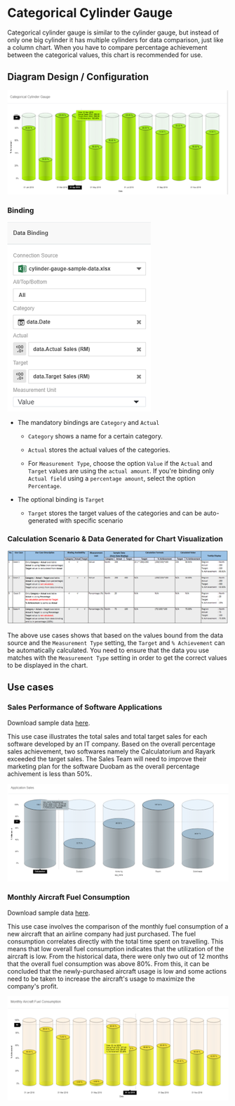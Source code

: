 # Categorical Cylinder Gauge
Categorical cylinder gauge is similar to the cylinder gauge, but instead of only one big cylinder it has multiple cylinders for data comparison, just like a column chart. When you have to compare percentage achievement between the categorical values, this chart is recommended for use.

## Diagram Design / Configuration

![Cylinder Gauge](./images/categorical-cylinder-gauge/categorical-cylinder-gauge-sample.PNG)

### Binding

![Cylinder Gauge](./images/categorical-cylinder-gauge/categorical-cylinder-gauge-data-bind.PNG)

- The mandatory bindings are `Category` and `Actual`

    - `Category` shows a name for a certain category.

    - `Actual` stores the actual values of the categories.

    - For `Measurement Type`, choose the option `Value` if the `Actual` and `Target` values are using the `actual amount`. If you're binding only `Actual field` using a `percentage amount`, select the option `Percentage`.

- The optional binding is `Target`

    - `Target` stores the target values of the categories and can be auto-generated with specific scenario

### Calculation Scenario & Data Generated for Chart Visualization

![Cylinder Gauge use case scenario](./images/categorical-cylinder-gauge/cylinder-gauge-use-case.PNG)
  
The above use cases shows that based on the values bound from the data source and the `Measurement Type` setting, the `Target` and `% Achievement` can be automatically calculated. You need to ensure that the data you use matches with the `Measurement Type` setting in order to get the correct values to be displayed in the chart.

## Use cases

### Sales Performance of Software Applications

Download sample data [here](./sample-data/categorical-cylinder-gauge/categorical-cylinder-gauge-sample-data-app-sale.csv).

This use case illustrates the total sales and total target sales for each software developed by an IT company. Based on the overall percentage sales achievement, two softwares namely the Calculatorium and Rayark exceeded the target sales. The Sales Team will need to improve their marketing plan for the software Duobam as the overall percentage achivement is less than 50%.

![Sales Actual Target](./images/categorical-cylinder-gauge/categorical-cylinder-gauge-app-sales.PNG)



### Monthly Aircraft Fuel Consumption

Download sample data [here](./sample-data/categorical-cylinder-gauge/categorical-cylinder-gauge-sample-data-monthly-fuel.csv).

This use case involves the comparison of the monthly fuel consumption of a new aircraft that an airline company had just purchased. The fuel consumption correlates directly with the total time spent on travelling. This means that low overall fuel consumption indicates that the utilization of the aircraft is low. From the historical data, there were only two out of 12 months that the overall fuel consumption was above 80%. From this, it can be concluded that the newly-purchased aircraft usage is low and some actions need to be taken to increase the aircraft's usage to maximize the company's profit.

![Monthly Income Chart](./images/categorical-cylinder-gauge/categorical-cylinder-gauge-monthly-fuel.PNG)



